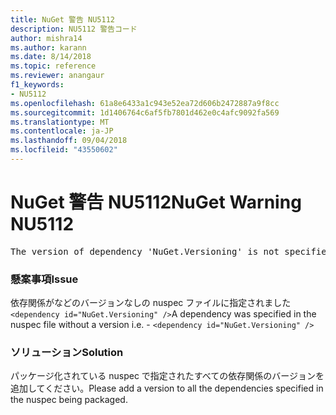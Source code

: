 ```yaml
---
title: NuGet 警告 NU5112
description: NU5112 警告コード
author: mishra14
ms.author: karann
ms.date: 8/14/2018
ms.topic: reference
ms.reviewer: anangaur
f1_keywords:
- NU5112
ms.openlocfilehash: 61a8e6433a1c943e52ea72d606b2472887a9f8cc
ms.sourcegitcommit: 1d1406764c6af5fb7801d462e0c4afc9092fa569
ms.translationtype: MT
ms.contentlocale: ja-JP
ms.lasthandoff: 09/04/2018
ms.locfileid: "43550602"
---
```

# <a name="nuget-warning-nu5112"></a><span data-ttu-id="38511-103">NuGet 警告 NU5112</span><span class="sxs-lookup"><span data-stu-id="38511-103">NuGet Warning NU5112</span></span>
<pre>The version of dependency 'NuGet.Versioning' is not specified. Specify the version of dependency and rebuild your package.</pre>

### <a name="issue"></a><span data-ttu-id="38511-104">懸案事項</span><span class="sxs-lookup"><span data-stu-id="38511-104">Issue</span></span>

<span data-ttu-id="38511-105">依存関係がなどのバージョンなしの nuspec ファイルに指定されました `<dependency id="NuGet.Versioning" />`</span><span class="sxs-lookup"><span data-stu-id="38511-105">A dependency was specified in the nuspec file without a version i.e. - `<dependency id="NuGet.Versioning" />`</span></span>


### <a name="solution"></a><span data-ttu-id="38511-106">ソリューション</span><span class="sxs-lookup"><span data-stu-id="38511-106">Solution</span></span>

<span data-ttu-id="38511-107">パッケージ化されている nuspec で指定されたすべての依存関係のバージョンを追加してください。</span><span class="sxs-lookup"><span data-stu-id="38511-107">Please add a version to all the dependencies specified in the nuspec being packaged.</span></span>


